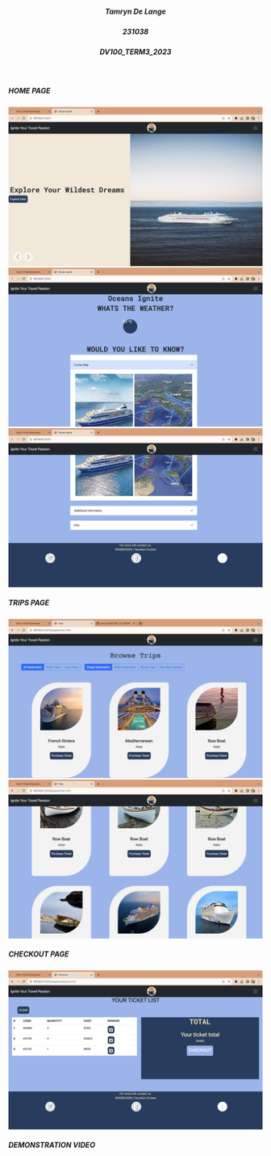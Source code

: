 <body id="readme">
<!-- header section -->
<h5 align="center" style="padding:0 margin:0;">Tamryn De Lange </h5>
<h5 align="center" style="padding:0 margin:0;">231038 </h5>
<h5 align="center" style="padding:0 margin:0;">DV100_TERM3_2023 </h5>
</br>
<p>
<h5>HOME PAGE</h5>
<img src="/images/home1.png">
<img src="/images/home2.png">
<img src="/images/home3.png">

<H5>TRIPS PAGE</H5>
<img src="/images/trips.png">
<img src="/images/trips2.png">

<h5>CHECKOUT PAGE</h5>
<img src="/images/checkout.png">

<h5>DEMONSTRATION VIDEO</h5>
<a href="">

</body>